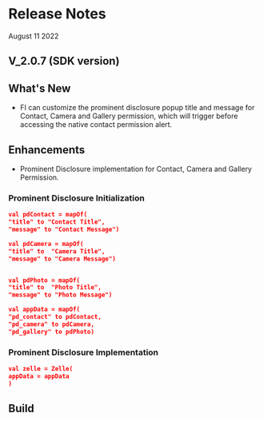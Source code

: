 # Release Notes

August 11 2022

## V_2.0.7 (SDK version)

## What's New

- FI can customize the prominent disclosure popup title and message for Contact, Camera and Gallery permission, which will
  trigger before accessing the native contact permission alert.

## Enhancements

- Prominent Disclosure implementation for Contact, Camera and Gallery Permission.

### Prominent Disclosure Initialization

```json
val pdContact = mapOf(
"title" to "Contact Title",
"message" to "Contact Message")

val pdCamera = mapOf(
"title" to  "Camera Title",
"message" to "Camera Message")


val pdPhoto = mapOf(
"title" to  "Photo Title",
"message" to "Photo Message")

val appData = mapOf(
"pd_contact" to pdContact,
"pd_camera" to pdCamera,
"pd_gallery" to pdPhoto)
``` 

### Prominent Disclosure Implementation

```json
val zelle = Zelle(
appData = appData
)
```

## Build



